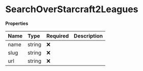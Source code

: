 # SearchOverStarcraft2Leagues

**Properties**

| Name | Type   | Required | Description |
| :--- | :----- | :------- | :---------- |
| name | string | ❌       |             |
| slug | string | ❌       |             |
| url  | string | ❌       |             |

<!-- This file was generated by liblab | https://liblab.com/ -->
